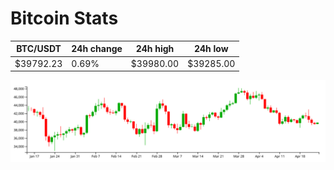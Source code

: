 # Bitcoin Stats

BTC/USDT|24h change|24h high|24h low|
|---|---|---|---|
|$39792.23|0.69%|$39980.00|$39285.00|

<img src="./chart.svg">
